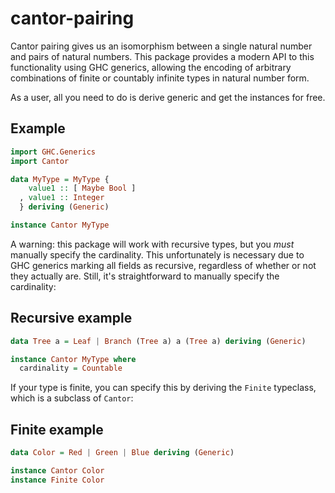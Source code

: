 # cantor-pairing

Cantor pairing gives us an isomorphism between a single natural number and pairs of natural numbers. This package provides a modern API to this functionality using GHC generics, allowing the encoding of arbitrary combinations of finite or countably infinite types in natural number form.

As a user, all you need to do is derive generic and get the instances for free.

## Example
```haskell
import GHC.Generics
import Cantor

data MyType = MyType {
    value1 :: [ Maybe Bool ]
  , value1 :: Integer
  } deriving (Generic)

instance Cantor MyType
```
A warning: this package will work with recursive types, but you *must* manually specify the cardinality. This unfortunately is necessary due to GHC generics marking all fields as recursive, regardless of whether or not they actually are. Still, it's straightforward to manually specify the cardinality:

## Recursive example
```haskell
data Tree a = Leaf | Branch (Tree a) a (Tree a) deriving (Generic)

instance Cantor MyType where
  cardinality = Countable
```

If your type is finite, you can specify this by deriving the `Finite` typeclass, which is a subclass of `Cantor`:

## Finite example
```haskell
data Color = Red | Green | Blue deriving (Generic)

instance Cantor Color
instance Finite Color
```
